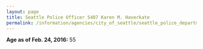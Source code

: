 ```yaml
---
layout: page
title: Seattle Police Officer 5407 Karen M. Haverkate
permalink: /information/agencies/city_of_seattle/seattle_police_department/copbook/5407/
---
```


**Age as of Feb. 24, 2016:** 55
